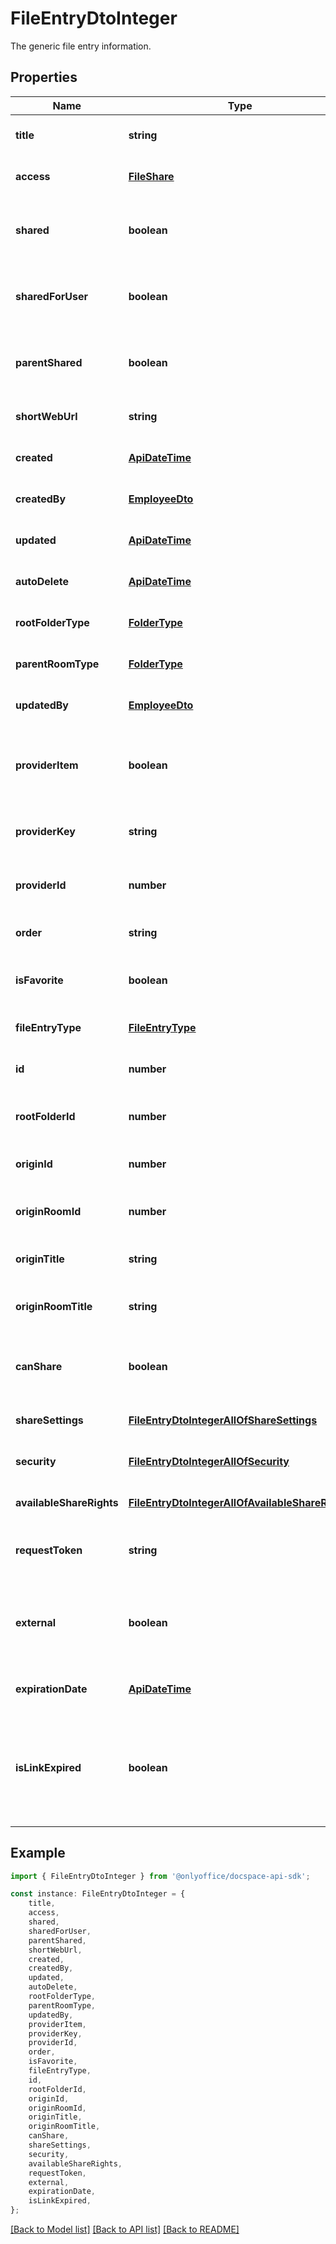 # FileEntryDtoInteger

The generic file entry information.

## Properties

Name | Type | Description | Notes
------------ | ------------- | ------------- | -------------
**title** | **string** | The file entry title. | [optional] [default to undefined]
**access** | [**FileShare**](FileShare.md) |  | [optional] [default to undefined]
**shared** | **boolean** | Specifies if the file entry is shared via link or not. | [optional] [default to undefined]
**sharedForUser** | **boolean** | Specifies if the file entry is shared for user or not. | [optional] [default to undefined]
**parentShared** | **boolean** | Indicates whether the parent entity is shared. | [optional] [default to undefined]
**shortWebUrl** | **string** | The short Web URL. | [optional] [default to undefined]
**created** | [**ApiDateTime**](ApiDateTime.md) |  | [optional] [default to undefined]
**createdBy** | [**EmployeeDto**](EmployeeDto.md) |  | [optional] [default to undefined]
**updated** | [**ApiDateTime**](ApiDateTime.md) |  | [optional] [default to undefined]
**autoDelete** | [**ApiDateTime**](ApiDateTime.md) |  | [optional] [default to undefined]
**rootFolderType** | [**FolderType**](FolderType.md) |  | [optional] [default to undefined]
**parentRoomType** | [**FolderType**](FolderType.md) |  | [optional] [default to undefined]
**updatedBy** | [**EmployeeDto**](EmployeeDto.md) |  | [optional] [default to undefined]
**providerItem** | **boolean** | Specifies if the file entry provider is specified or not. | [optional] [default to undefined]
**providerKey** | **string** | The provider key of the file entry. | [optional] [default to undefined]
**providerId** | **number** | The provider ID of the file entry. | [optional] [default to undefined]
**order** | **string** | The order of the file entry. | [optional] [default to undefined]
**isFavorite** | **boolean** | Specifies if the file is a favorite or not. | [optional] [default to undefined]
**fileEntryType** | [**FileEntryType**](FileEntryType.md) |  | [optional] [default to undefined]
**id** | **number** | The file entry ID. | [optional] [default to undefined]
**rootFolderId** | **number** | The root folder ID of the file entry. | [optional] [default to undefined]
**originId** | **number** | The origin ID of the file entry. | [optional] [default to undefined]
**originRoomId** | **number** | The origin room ID of the file entry. | [optional] [default to undefined]
**originTitle** | **string** | The origin title of the file entry. | [optional] [default to undefined]
**originRoomTitle** | **string** | The origin room title of the file entry. | [optional] [default to undefined]
**canShare** | **boolean** | Specifies if the file entry can be shared or not. | [optional] [default to undefined]
**shareSettings** | [**FileEntryDtoIntegerAllOfShareSettings**](FileEntryDtoIntegerAllOfShareSettings.md) |  | [optional] [default to undefined]
**security** | [**FileEntryDtoIntegerAllOfSecurity**](FileEntryDtoIntegerAllOfSecurity.md) |  | [optional] [default to undefined]
**availableShareRights** | [**FileEntryDtoIntegerAllOfAvailableShareRights**](FileEntryDtoIntegerAllOfAvailableShareRights.md) |  | [optional] [default to undefined]
**requestToken** | **string** | The request token of the file entry. | [optional] [default to undefined]
**external** | **boolean** | Specifies if the folder can be accessed via an external link or not. | [optional] [default to undefined]
**expirationDate** | [**ApiDateTime**](ApiDateTime.md) |  | [optional] [default to undefined]
**isLinkExpired** | **boolean** | Indicates whether the shareable link associated with the file or folder has expired. | [optional] [default to undefined]

## Example

```typescript
import { FileEntryDtoInteger } from '@onlyoffice/docspace-api-sdk';

const instance: FileEntryDtoInteger = {
    title,
    access,
    shared,
    sharedForUser,
    parentShared,
    shortWebUrl,
    created,
    createdBy,
    updated,
    autoDelete,
    rootFolderType,
    parentRoomType,
    updatedBy,
    providerItem,
    providerKey,
    providerId,
    order,
    isFavorite,
    fileEntryType,
    id,
    rootFolderId,
    originId,
    originRoomId,
    originTitle,
    originRoomTitle,
    canShare,
    shareSettings,
    security,
    availableShareRights,
    requestToken,
    external,
    expirationDate,
    isLinkExpired,
};
```

[[Back to Model list]](../README.md#documentation-for-models) [[Back to API list]](../README.md#documentation-for-api-endpoints) [[Back to README]](../README.md)

